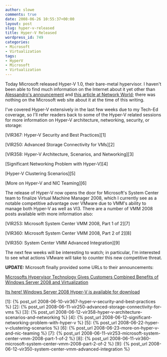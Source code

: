 ```yaml
---
author: slowe
comments: true
date: 2008-06-26 10:55:37+00:00
layout: post
slug: hyper-v-released
title: Hyper-V Released
wordpress_id: 749
categories:
- Microsoft
- Virtualization
tags:
- HyperV
- Microsoft
- Virtualization
---
```


Today Microsoft released Hyper-V 1.0, their bare-metal hypervisor. I haven't been able to find much information on the Internet about it yet other than [Alessandro's announcement](http://www.virtualization.info/2008/06/release-microsoft-hyper-v-10.html) and [this article at Network World](http://www.networkworld.com/news/2008/062608-microsoft-ships-hyperv.html?nlhtmn=ts_062608&nladname=062608microsoftal); there was nothing on the Microsoft web site about it at the time of this writing.

I've covered Hyper-V extensively in the last few weeks due to my Tech-Ed coverage, so I'll refer readers back to some of the Hyper-V related sessions for more information on Hyper-V architecture, networking, security, or storage:

[VIR367: Hyper-V Security and Best Practices][1]  

[VIR250: Advanced Storage Connectivity for VMs][2]  

[VIR358: Hyper-V Architecture, Scenarios, and Networking][3]  

[Significant Networking Problem with Hyper-V][4]  

[Hyper-V Clustering Scenarios][5]  

[More on Hyper-V and NIC Teaming][6]

The release of Hyper-V now opens the door for Microsoft's System Center team to finalize Virtual Machine Manager 2008, which I currently see as a notable competitive advantage over VMware due to VMM's ability to manage both Hyper-V as well as VI3. There are a number of VMM 2008 posts available with more information also:

[VIR253: Microsoft System Center VMM 2008, Part 1 of 2][7]  

[VIR360: Microsoft System Center VMM 2008, Part 2 of 2][8]  

[VIR350: System Center VMM Advanced Integration][9]

The next few weeks will be interesting to watch; in particular, I'm interested to see what actions VMware will take to counter this new competitive threat.

**UPDATE:** Microsoft finally provided some URLs to their announcements:

[Microsofts Hypervisor Technology Gives Customers Combined Benefits of Windows Server 2008 and Virtualization](http://www.microsoft.com/presspass/features/2008/jun08/06-26hyperv.mspx)  

[Its here! Windows Server 2008 Hyper-V is available for download](http://blogs.technet.com/stbnewsbytes/archive/2008/06/26/it-s-here-windows-server-2008-hyper-v-is-available-for-download.aspx)

[1]: {% post_url 2008-06-10-vir367-hyper-v-security-and-best-practices %}
[2]: {% post_url 2008-06-11-vir250-advanced-storage-connectivity-for-vms %}
[3]: {% post_url 2008-06-12-vir358-hyper-v-architecture-scenarios-and-networking %}
[4]: {% post_url 2008-06-12-significant-networking-problem-with-hyper-v %}
[5]: {% post_url 2008-06-22-hyper-v-clustering-scenarios %}
[6]: {% post_url 2008-06-23-more-on-hyper-v-and-nic-teaming %}
[7]: {% post_url 2008-06-11-vir253-microsoft-system-center-vmm-2008-part-1-of-2 %}
[8]: {% post_url 2008-06-11-vir360-microsoft-system-center-vmm-2008-part-2-of-2 %}
[9]: {% post_url 2008-06-12-vir350-system-center-vmm-advanced-integration %}
